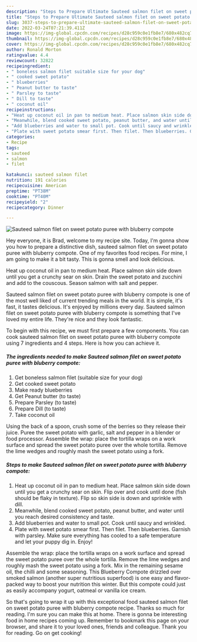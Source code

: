 ```yaml
---
description: "Steps to Prepare Ultimate Sauteed salmon filet on sweet potato puree with bluberry compote"
title: "Steps to Prepare Ultimate Sauteed salmon filet on sweet potato puree with bluberry compote"
slug: 3037-steps-to-prepare-ultimate-sauteed-salmon-filet-on-sweet-potato-puree-with-bluberry-compote
date: 2022-03-24T07:21:39.411Z
image: https://img-global.cpcdn.com/recipes/d28c959c0e1fb8e7/680x482cq70/sauteed-salmon-filet-on-sweet-potato-puree-with-bluberry-compote-recipe-main-photo.jpg
thumbnail: https://img-global.cpcdn.com/recipes/d28c959c0e1fb8e7/680x482cq70/sauteed-salmon-filet-on-sweet-potato-puree-with-bluberry-compote-recipe-main-photo.jpg
cover: https://img-global.cpcdn.com/recipes/d28c959c0e1fb8e7/680x482cq70/sauteed-salmon-filet-on-sweet-potato-puree-with-bluberry-compote-recipe-main-photo.jpg
author: Ronald Morton
ratingvalue: 4.4
reviewcount: 32822
recipeingredient:
- " boneless salmon filet suitable size for your dog"
- " cooked sweet potato"
- " blueberries"
- " Peanut butter to taste"
- " Parsley to taste"
- " Dill to taste"
- " coconut oil"
recipeinstructions:
- "Heat up coconut oil in pan to medium heat. Place salmon skin side down until you get a crunchy sear on skin. Flip over and cook until done (fish should be flaky in texture). Flip so skin side is down and sprinkle with dill."
- "Meanwhile, blend cooked sweet potato, peanut butter, and water until you reach desired consistency and taste."
- "Add blueberries and water to small pot. Cook until saucy and wrinkled."
- "Plate with sweet potato smear first. Then filet. Then blueberries. Garnish with parsley. Make sure everything has cooled to a safe temperature and let your puppy dig in. Enjoy!"
categories:
- Recipe
tags:
- sauteed
- salmon
- filet

katakunci: sauteed salmon filet 
nutrition: 191 calories
recipecuisine: American
preptime: "PT38M"
cooktime: "PT40M"
recipeyield: "2"
recipecategory: Dinner

---
```



![Sauteed salmon filet on sweet potato puree with bluberry compote](https://img-global.cpcdn.com/recipes/d28c959c0e1fb8e7/680x482cq70/sauteed-salmon-filet-on-sweet-potato-puree-with-bluberry-compote-recipe-main-photo.jpg)

Hey everyone, it is Brad, welcome to my recipe site. Today, I'm gonna show you how to prepare a distinctive dish, sauteed salmon filet on sweet potato puree with bluberry compote. One of my favorites food recipes. For mine, I am going to make it a bit tasty. This is gonna smell and look delicious.

Heat up coconut oil in pan to medium heat. Place salmon skin side down until you get a crunchy sear on skin. Drain the sweet potato and zucchini and add to the couscous. Season salmon with salt and pepper.

Sauteed salmon filet on sweet potato puree with bluberry compote is one of the most well liked of current trending meals in the world. It is simple, it's fast, it tastes delicious. It's enjoyed by millions every day. Sauteed salmon filet on sweet potato puree with bluberry compote is something that I've loved my entire life. They're nice and they look fantastic.


To begin with this recipe, we must first prepare a few components. You can cook sauteed salmon filet on sweet potato puree with bluberry compote using 7 ingredients and 4 steps. Here is how you can achieve it.

<!--inarticleads1-->

##### The ingredients needed to make Sauteed salmon filet on sweet potato puree with bluberry compote:

1. Get  boneless salmon filet (suitable size for your dog)
1. Get  cooked sweet potato
1. Make ready  blueberries
1. Get  Peanut butter (to taste)
1. Prepare  Parsley (to taste)
1. Prepare  Dill (to taste)
1. Take  coconut oil


Using the back of a spoon, crush some of the berries so they release their juice. Puree the sweet potato with garlic, salt and pepper in a blender or food processor. Assemble the wrap: place the tortilla wraps on a work surface and spread the sweet potato puree over the whole tortilla. Remove the lime wedges and roughly mash the sweet potato using a fork. 

<!--inarticleads2-->

##### Steps to make Sauteed salmon filet on sweet potato puree with bluberry compote:

1. Heat up coconut oil in pan to medium heat. Place salmon skin side down until you get a crunchy sear on skin. Flip over and cook until done (fish should be flaky in texture). Flip so skin side is down and sprinkle with dill.
1. Meanwhile, blend cooked sweet potato, peanut butter, and water until you reach desired consistency and taste.
1. Add blueberries and water to small pot. Cook until saucy and wrinkled.
1. Plate with sweet potato smear first. Then filet. Then blueberries. Garnish with parsley. Make sure everything has cooled to a safe temperature and let your puppy dig in. Enjoy!


Assemble the wrap: place the tortilla wraps on a work surface and spread the sweet potato puree over the whole tortilla. Remove the lime wedges and roughly mash the sweet potato using a fork. Mix in the remaining sesame oil, the chilli and some seasoning. This Blueberry Compote drizzled over smoked salmon (another super nutritious superfood) is one easy and flavor-packed way to boost your nutrition this winter. But this compote could just as easily accompany yogurt, oatmeal or vanilla ice cream. 

So that's going to wrap it up with this exceptional food sauteed salmon filet on sweet potato puree with bluberry compote recipe. Thanks so much for reading. I'm sure you can make this at home. There is gonna be interesting food in home recipes coming up. Remember to bookmark this page on your browser, and share it to your loved ones, friends and colleague. Thank you for reading. Go on get cooking!

